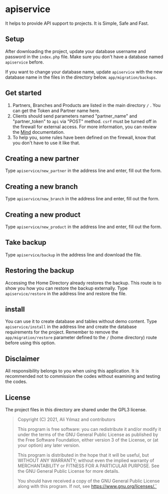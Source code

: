 # apiservice
It helps to provide API support to projects. It is Simple, Safe and Fast.

## Setup
After downloading the project, update your database username and password in the `index.php` file. Make sure you don't have a database named `apiservice` before.

If you want to change your database name, update `apiservice` with the new database name in the files in the directory below.
`app/migration/backups`.

## Get started
1) Partners, Branches and Products are listed in the main directory `/` . You can get the Token and Partner name here.
2) Clients should send parameters named "partner_name" and "partner_token" to `api` via "POST" method. `csrf` must be turned off in the firewall for external access. For more information, you can review the [Mind](https://github.com/aliyilmaz/Mind/) documentation.
3) To help you, some rules have been defined on the firewall, know that you don't have to use it like that.

## Creating a new partner
Type `apiservice/new_partner` in the address line and enter, fill out the form.

## Creating a new branch
Type `apiservice/new_branch` in the address line and enter, fill out the form.

## Creating a new product
Type `apiservice/new_product` in the address line and enter, fill out the form.

## Take backup
Type `apiservice/backup` in the address line and download the file.

## Restoring the backup
Accessing the Home Directory already restores the backup. This route is to show you how you can restore the backup externally.
Type `apiservice/restore` in the address line and restore the file.

## install
You can use it to create database and tables without demo content.
Type `apiservice/install` in the address line and create the database requirements for the project. Remember to remove the `app/migration/restore` parameter defined to the `/` (home directory) route before using this option.


## Disclaimer
All responsibility belongs to you when using this application. It is recommended not to commission the codes without examining and testing the codes.

## License
The project files in this directory are shared under the GPL3 license.

>Copyright (C) 2021, Ali Yılmaz and contributors
>
>This program is free software: you can redistribute it and/or modify it under the terms of the GNU General Public License as published by the Free Software Foundation, either version 3 of the License, or (at your option) any later version.
>
>This program is distributed in the hope that it will be useful, but WITHOUT ANY WARRANTY; without even the implied warranty of MERCHANTABILITY or FITNESS FOR A PARTICULAR PURPOSE. See the GNU General Public License for more details.
>
>You should have received a copy of the GNU General Public License along with this program. If not, see https://www.gnu.org/licenses/.`